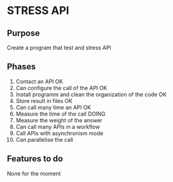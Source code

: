 # STRESS API

## Purpose
Create a program that test and stress API

## Phases 
1. Contact an API OK
2. Can configure the call of the API OK
3. Install programm and clean the organization of the code OK
4. Store result in files OK
5. Can call many time an API OK
6. Measure the time of the call DOING
7. Measure the weight of the answer
8. Can call many APIs in a workflow
9. Call APIs with asynchronism mode
10. Can parallelise the call

## Features to do
None for the moment